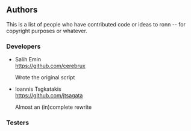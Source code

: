 ## Authors

This is a list of people who have contributed code or ideas to ronn -- for
copyright purposes or whatever.

### Developers
* Salih Emin           
   <https://github.com/cerebrux>

   Wrote the original script

* Ioannis Tsgkatakis   
  <https://github.com/jtsagata>
  
  Almost an (in)complete rewrite 

### Testers